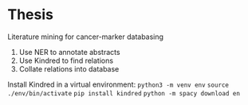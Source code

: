 # Thesis
Literature mining for cancer-marker databasing

1. Use NER to annotate abstracts
2. Use Kindred to find relations
3. Collate relations into database

Install Kindred in a virtual environment:
`python3 -m venv env`
`source ./env/bin/activate`
`pip install kindred`
`python -m spacy download en`